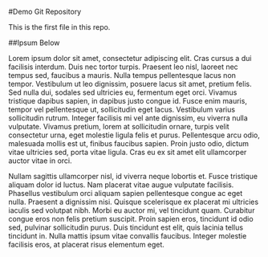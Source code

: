 #Demo Git Repository

This is the first file in this repo.

##Ipsum Below

Lorem ipsum dolor sit amet, consectetur adipiscing elit. Cras cursus a dui facilisis interdum. Duis nec tortor turpis. Praesent leo nisl, laoreet nec tempus sed, faucibus a mauris. Nulla tempus pellentesque lacus non tempor. Vestibulum ut leo dignissim, posuere lacus sit amet, pretium felis. Sed nulla dui, sodales sed ultricies eu, fermentum eget orci. Vivamus tristique dapibus sapien, in dapibus justo congue id. Fusce enim mauris, tempor vel pellentesque ut, sollicitudin eget lacus. Vestibulum varius sollicitudin rutrum. Integer facilisis mi vel ante dignissim, eu viverra nulla vulputate. Vivamus pretium, lorem at sollicitudin ornare, turpis velit consectetur urna, eget molestie ligula felis et purus. Pellentesque arcu odio, malesuada mollis est ut, finibus faucibus sapien. Proin justo odio, dictum vitae ultricies sed, porta vitae ligula. Cras eu ex sit amet elit ullamcorper auctor vitae in orci.

Nullam sagittis ullamcorper nisl, id viverra neque lobortis et. Fusce tristique aliquam dolor id luctus. Nam placerat vitae augue vulputate facilisis. Phasellus vestibulum orci aliquam sapien pellentesque congue ac eget nulla. Praesent a dignissim nisi. Quisque scelerisque ex placerat mi ultricies iaculis sed volutpat nibh. Morbi eu auctor mi, vel tincidunt quam. Curabitur congue eros non felis pretium suscipit. Proin sapien eros, tincidunt id odio sed, pulvinar sollicitudin purus. Duis tincidunt est elit, quis lacinia tellus tincidunt in. Nulla mattis ipsum vitae convallis faucibus. Integer molestie facilisis eros, at placerat risus elementum eget.